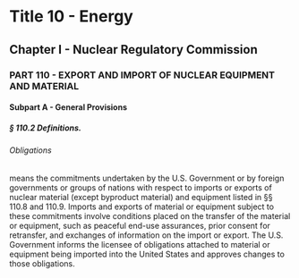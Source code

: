 
# Title 10 - Energy
## Chapter I - Nuclear Regulatory Commission
### PART 110 - EXPORT AND IMPORT OF NUCLEAR EQUIPMENT AND MATERIAL
#### Subpart A - General Provisions
##### § 110.2 Definitions.
###### Obligations

means the commitments undertaken by the U.S. Government or by foreign governments or groups of nations with respect to imports or exports of nuclear material (except byproduct material) and equipment listed in §§ 110.8 and 110.9. Imports and exports of material or equipment subject to these commitments involve conditions placed on the transfer of the material or equipment, such as peaceful end-use assurances, prior consent for retransfer, and exchanges of information on the import or export. The U.S. Government informs the licensee of obligations attached to material or equipment being imported into the United States and approves changes to those obligations.

